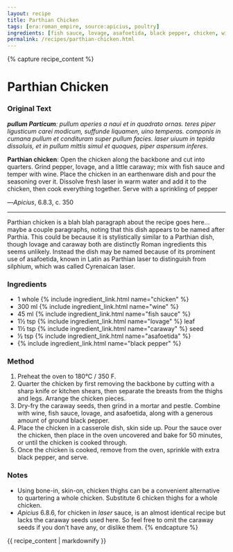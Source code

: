 ```yaml
---
layout: recipe
title: Parthian Chicken
tags: [era:roman_empire, source:apicius, poultry]
ingredients: [fish sauce, lovage, asafoetida, black pepper, chicken, wine, caraway]
permalink: /recipes/parthian-chicken.html
---
```


{% capture recipe_content %}
# Parthian Chicken

### Original Text
***pullum Particum**: pullum aperies a naui et in quadrato ornas. teres piper ligusticum carei modicum, suffunde liquamen, uino temperas. componis in cumana pullum et condituram super pullum facies. laser uiuum in tepida dissoluis, et in pullum mittis simul et quoques, piper aspersum inferes.*

**Parthian chicken**: Open the chicken along the backbone and cut into quarters. Grind pepper, lovage, and a little caraway; mix with fish sauce and temper with wine. Place the chicken in an earthenware dish and pour the seasoning over it. Dissolve fresh laser in warm water and add it to the chicken, then cook everything together. Serve with a sprinkling of pepper

—*Apicius*, 6.8.3, c. 350

___

Parthian chicken is a blah blah paragraph about the recipe goes here… maybe a couple paragraphs, noting that this dish appears to be named after Parthia. This could be because it is stylistically similar to a Parthian dish, though lovage and caraway both are distinctly Roman ingredients this seems unlikely. Instead the dish may be named because of its prominent use of asafoetida, known in Latin as Parthian laser to distinguish from silphium, which was called Cyrenaican laser.

### Ingredients
- 1 whole {% include ingredient_link.html name="chicken" %}
- 300 ml {% include ingredient_link.html name="wine" %}
- 45 ml {% include ingredient_link.html name="fish sauce" %}
- 1½ tsp {% include ingredient_link.html name="lovage" %} leaf
- 1½ tsp {% include ingredient_link.html name="caraway" %} seed
- ½ tsp {% include ingredient_link.html name="asafoetida" %}
- {% include ingredient_link.html name="black pepper" %}

### Method
1. Preheat the oven to 180°C / 350 F.
2. Quarter the chicken by first removing the backbone by cutting with a sharp knife or kitchen shears, then separate the breasts from the thighs and legs. Arrange the chicken pieces.
3. Dry-fry the caraway seeds, then grind in a mortar and pestle. Combine with wine, fish sauce, lovage, and asafoetida, along with a generous amount of ground black pepper.
4. Place the chicken in a casserole dish, skin side up. Pour the sauce over the chicken, then place in the oven uncovered and bake for 50 minutes, or until the chicken is cooked through.
5. Once the chicken is cooked, remove from the oven, sprinkle with extra black pepper, and serve.

### Notes
- Using bone-in, skin-on, chicken thighs can be a convenient alternative to quartering a whole chicken. Substitute 6 chicken thighs for a whole chicken.
- *Apicius* 6.8.6, for chicken in *laser* sauce, is an almost identical recipe but lacks the caraway seeds used here. So feel free to omit the caraway seeds if you don't have any, or dislike them.
{% endcapture %}

{{ recipe_content | markdownify }}
